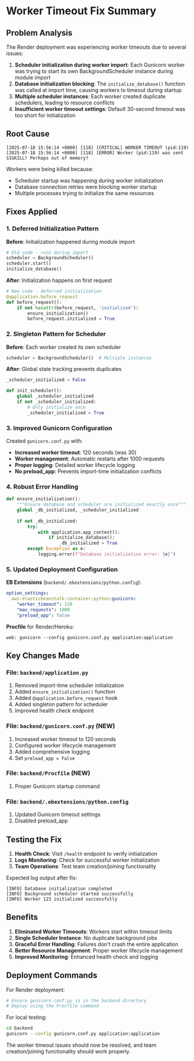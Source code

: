 # Worker Timeout Fix Summary

## Problem Analysis

The Render deployment was experiencing worker timeouts due to several issues:

1. **Scheduler initialization during worker import**: Each Gunicorn worker was trying to start its own BackgroundScheduler instance during module import
2. **Database initialization blocking**: The `initialize_database()` function was called at import time, causing workers to timeout during startup
3. **Multiple scheduler instances**: Each worker created duplicate schedulers, leading to resource conflicts
4. **Insufficient worker timeout settings**: Default 30-second timeout was too short for initialization

## Root Cause

```
[2025-07-18 15:56:14 +0000] [118] [CRITICAL] WORKER TIMEOUT (pid:119)
[2025-07-18 15:56:14 +0000] [118] [ERROR] Worker (pid:119) was sent SIGKILL! Perhaps out of memory?
```

Workers were being killed because:
- Scheduler startup was happening during worker initialization
- Database connection retries were blocking worker startup
- Multiple processes trying to initialize the same resources

## Fixes Applied

### 1. Deferred Initialization Pattern

**Before**: Initialization happened during module import
```python
# Old code - runs during import
scheduler = BackgroundScheduler()
scheduler.start()
initialize_database()
```

**After**: Initialization happens on first request
```python
# New code - deferred initialization
@application.before_request
def before_request():
    if not hasattr(before_request, 'initialized'):
        ensure_initialization()
        before_request.initialized = True
```

### 2. Singleton Pattern for Scheduler

**Before**: Each worker created its own scheduler
```python
scheduler = BackgroundScheduler()  # Multiple instances
```

**After**: Global state tracking prevents duplicates
```python
_scheduler_initialized = False

def init_scheduler():
    global _scheduler_initialized
    if not _scheduler_initialized:
        # Only initialize once
        _scheduler_initialized = True
```

### 3. Improved Gunicorn Configuration

Created `gunicorn.conf.py` with:
- **Increased worker timeout**: 120 seconds (was 30)
- **Worker management**: Automatic restarts after 1000 requests
- **Proper logging**: Detailed worker lifecycle logging
- **No preload_app**: Prevents import-time initialization conflicts

### 4. Robust Error Handling

```python
def ensure_initialization():
    """Ensure database and scheduler are initialized exactly once"""
    global _db_initialized, _scheduler_initialized
    
    if not _db_initialized:
        try:
            with application.app_context():
                if initialize_database():
                    _db_initialized = True
        except Exception as e:
            logging.error(f"Database initialization error: {e}")
```

### 5. Updated Deployment Configuration

**EB Extensions** (`backend/.ebextensions/python.config`):
```yaml
option_settings:
  aws:elasticbeanstalk:container:python:gunicorn:
    "worker_timeout": 120
    "max_requests": 1000
    "preload_app": false
```

**Procfile** for Render/Heroku:
```
web: gunicorn --config gunicorn.conf.py application:application
```

## Key Changes Made

### File: `backend/application.py`
1. Removed import-time scheduler initialization
2. Added `ensure_initialization()` function
3. Added `@application.before_request` hook
4. Added singleton pattern for scheduler
5. Improved health check endpoint

### File: `backend/gunicorn.conf.py` (NEW)
1. Increased worker timeout to 120 seconds
2. Configured worker lifecycle management
3. Added comprehensive logging
4. Set `preload_app = False`

### File: `backend/Procfile` (NEW)
1. Proper Gunicorn startup command

### File: `backend/.ebextensions/python.config`
1. Updated Gunicorn timeout settings
2. Disabled preload_app

## Testing the Fix

1. **Health Check**: Visit `/health` endpoint to verify initialization
2. **Logs Monitoring**: Check for successful worker initialization
3. **Team Operations**: Test team creation/joining functionality

Expected log output after fix:
```
[INFO] Database initialization completed
[INFO] Background scheduler started successfully
[INFO] Worker 123 initialized successfully
```

## Benefits

1. **Eliminated Worker Timeouts**: Workers start within timeout limits
2. **Single Scheduler Instance**: No duplicate background jobs
3. **Graceful Error Handling**: Failures don't crash the entire application
4. **Better Resource Management**: Proper worker lifecycle management
5. **Improved Monitoring**: Enhanced health check and logging

## Deployment Commands

For Render deployment:
```bash
# Ensure gunicorn.conf.py is in the backend directory
# Deploy using the Procfile command
```

For local testing:
```bash
cd backend
gunicorn --config gunicorn.conf.py application:application
```

The worker timeout issues should now be resolved, and team creation/joining functionality should work properly.
